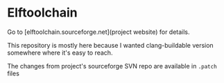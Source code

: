 Elftoolchain
============

Go to [elftoolchain.sourceforge.net](project website) for details.

This repository is mostly here because I wanted clang-buildable
version somewhere where it's easy to reach.

The changes from project's sourceforge SVN repo are available in
`.patch` files
